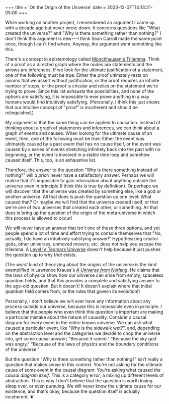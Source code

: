 +++
title = 'On the Origin of the Universe'
date = 2023-12-07T14:13:21-05:00
+++


While working on another project, I remembered an argument I came up with a decade ago but never wrote down. It concerns questions like "What created the universe?" and "Why is there something rather than nothing?" I don't think this argument is new---I think Sean Carroll made the same point once, though I can't find where. Anyway, the argument went something like this.


There's a concept in epistemology called [M&uuml;nchhausen's Trilemma](https://en.wikipedia.org/wiki/M%C3%BCnchhausen_trilemma). Think of a proof as a directed graph where the nodes are statements and the arrows are inferences. If we look for the ultimate justification of a statement, one of the following must be true: Either the proof ultimately rests on axioms that we assert without justification, or the proof requires an infinite number of steps, or the proof is circular and relies on the statement we're trying to prove. Since this list exhausts the possibilities, and none of the options are satisfying, it is impossible to ever prove anything in a way humans would find intuitively satisfying. (Personally, I think this just shows that our intuitive concept of "proof" is incoherent and should be relinquished.)

My argument is that the same thing can be applied to causation. Instead of thinking about a graph of statements and inferences, we can think about a graph of events and causes. When looking for the ultimate cause of an event, then, one of the following must be true: Either the event was ultimately caused by a past event that has no cause itself, or the event was caused by a series of events stretching infinitely back into the past with no beginning, or the event is involved in a stable time loop and somehow caused itself. This, too, is an exhaustive list.

Therefore, the answer to the question "Why is there something instead of nothing?" will *a priori* never have a satisfactory answer. Perhaps we will realize that it's impossible to gain information about anything outside the universe even in principle (I think this is true by definition). Or perhaps we will discover that the universe was created by something else, like a god or another universe. All that does is push the question up one level: What caused that? Or maybe we will find that the universe created itself, or that we're one of two universes that created each other, or something. All that does is bring up the question of the origin of the meta-universe in which this process is allowed to occur!

We will never have an answer that isn't one of these three options, and yet people spend a lot of time and effort trying to console themselves that "No, actually, I do have an intuitively satisfying answer!" Hypothesizing creator gods, other universes, unmoved movers, etc. does not help you escape the trilemma. A [Level IV Tegmark Universe](https://en.wikipedia.org/wiki/Multiverse#Max_Tegmark's_four_levels) doesn't help because it just pushes the question up to why *that* exists.

(The *worst* kind of theorizing about the origins of the universe is the kind exemplified in Lawrence Krauss's [*A Universe from Nothing*](https://en.wikipedia.org/wiki/A_Universe_from_Nothing). He claims that the laws of physics show how our universe can arise from empty, spaceless quantum fields, and that this provides a complete and satisfying answer to the age-old question. But it doesn't! It doesn't explain where that initial quantum field comes from, or the rules that govern its evolution!)

Personally, I don't believe we will ever have any information about any process outside our universe, because this is impossible even in principle. I believe that the people who even think this question is important are making a particular mistake about the nature of causality. Consider a causal diagram for every event in the entire known universe. We can ask what caused a particular event, like "Why is the sidewalk wet?", and, depending on the abstraction level and the categories we decide to chop the universe into, get some causal answer; "Because it rained." "Because the sky god was angry." "Because of the laws of physics and the boundary conditions of the universe."

But the question "Why is there something rather than nothing?" isn‘t really a question that makes sense in this context. You're not asking for the ultimate cause of some event in the causal diagram: You're asking what caused *the causal diagram itself*. This is a category error; a mixing up different levels of abstraction. This is why I don't believe that the question is worth losing sleep over, or even pursuing. We will never know the ultimate cause for our existence, and that's okay, because the question itself is actually incoherent. &#x2766;
